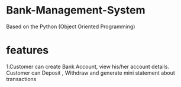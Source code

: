 # Bank-Management-System
Based on the Python (Object Oriented Programming)


# features 
1.Customer can create Bank Account, view his/her account details. Customer can Deposit , Withdraw and generate mini statement about transactions
